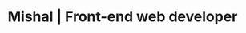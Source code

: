 ---
title: "Mishal | Front-end web developer"
description: 'Using Open Sans Instead of Arial'
sortDescription: 'Open Sans'
draft: false
location: 'fonts/fonts-2'
scssPath: scss/examples/fonts/fonts-2/_index.scss
items:
  - class: 'HelveticaNew'
  - class: 'HelveticaNew-300'
  - class: 'HelveticaNew-normal'
  - class: 'HelveticaNew-500'
  - class: 'HelveticaNew-bold'
  - class: 'body'
  - class: 'Helvetica-Neue'
  - class: 'Open-Sans'
  - class:  '-apple-system'
---